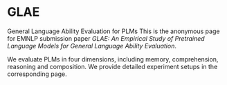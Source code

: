 # GLAE
General Language Ability Evaluation for PLMs
This is the anonymous page for EMNLP submission paper *GLAE: An Empirical Study of Pretrained Language Models for General Language Ability Evaluation*.

We evaluate PLMs in four dimensions, including memory, comprehension, reasoning and composition. We provide detailed experiment setups in the corresponding page.

